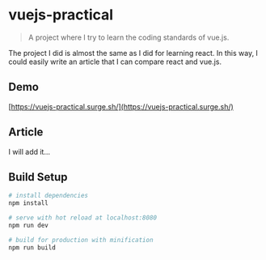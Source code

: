 # vuejs-practical

> A project where I try to learn the coding standards of vue.js.

The project I did is almost the same as I did for learning react. In this way, I could easily write an article that I can compare react and vue.js.

## Demo

[https://vuejs-practical.surge.sh/](https://vuejs-practical.surge.sh/)

## Article

I will add it...

## Build Setup

``` bash
# install dependencies
npm install

# serve with hot reload at localhost:8080
npm run dev

# build for production with minification
npm run build
```
